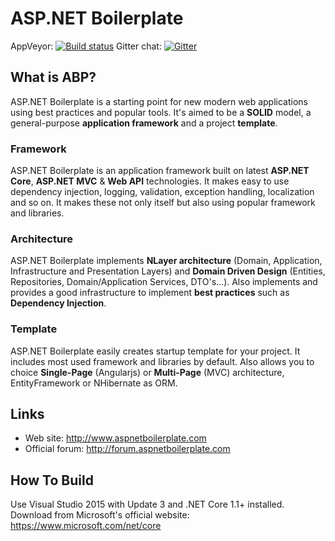 
ASP.NET Boilerplate
===================

AppVeyor: [![Build status](https://ci.appveyor.com/api/projects/status/tvad583r9lbimxh4?svg=true)](https://ci.appveyor.com/project/hikalkan/aspnetboilerplate) Gitter chat: [![Gitter](https://img.shields.io/gitter/room/nwjs/nw.js.svg)](https://gitter.im/aspnetboilerplate/aspnetboilerplate)

What is ABP?
------------

ASP.NET Boilerplate is a starting point for new modern web applications using best practices and popular tools. It's aimed to be a __SOLID__ model, a general-purpose __application framework__ and a project __template__.

### Framework

ASP.NET Boilerplate is an application framework built on latest __ASP.NET Core__, __ASP.NET MVC__ & __Web API__ technologies. It makes easy to use dependency injection, logging, validation, exception handling, localization and so on. It makes these not only itself but also using popular framework and libraries.

### Architecture

ASP.NET Boilerplate implements __NLayer architecture__ (Domain, Application, Infrastructure and Presentation Layers) and __Domain Driven Design__ (Entities, Repositories, Domain/Application Services, DTO's...). Also implements and provides a good infrastructure to implement __best practices__ such as __Dependency Injection__.

### Template

ASP.NET Boilerplate easily creates startup template for your project. It includes most used framework and libraries by default. Also allows you to choice __Single-Page__ (Angularjs) or __Multi-Page__ (MVC) architecture, EntityFramework or NHibernate as ORM.

Links
-----

* Web site: http://www.aspnetboilerplate.com
* Official forum: http://forum.aspnetboilerplate.com

How To Build
-----

Use Visual Studio 2015 with Update 3 and .NET Core 1.1+ installed.
Download from Microsoft's official website: https://www.microsoft.com/net/core

